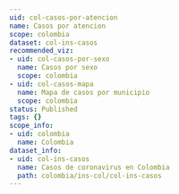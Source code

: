 ```yaml
---
uid: col-casos-por-atencion
name: Casos por atencion
scope: colombia
dataset: col-ins-casos
recommended_viz:
- uid: col-casos-por-sexo
  name: Casos por sexo
  scope: colombia
- uid: col-casos-mapa
  name: Mapa de casos por municipio
  scope: colombia
status: Published
tags: {}
scope_info:
- uid: colombia
  name: Colombia
dataset_info:
- uid: col-ins-casos
  name: Casos de coronavirus en Colombia
  path: colombia/ins-col/col-ins-casos
---
```


